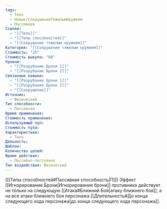 ```yaml
---
tags:
  - Тело
  - Навык/СокрушениеТяжелымОружием
  - Пассивная
Ссылки:
  - "[[Тело]]"
  - "[[Типы способностей]]"
  - "[[Сокрушение тяжелым оружием]]"
Категория: "[[Сокрушение тяжелым оружием]]"
Стоимость: "25"
Стоимость выкупа: "60"
Уровни:
  - "[[Разрубание Брони 1]]"
  - "[[Разрубание Брони 2]]"
Связанные навыки:
  - "[[Разрубание Брони 1]]"
  - "[[Разрубание Брони 2]]"
  - "[[Сокрушение]]"
Источник:
  - Физический
Тип способности:
  - Пассивная
Время применения: 
Стоимость применения: 
Используемый пул: 
Стоимость пула: 
Характеристики:
  - Тело
Дальность: 
Шаблон: 
Количество целей: 
Время действия:
  - Пассивно-постоянно
Тип воздействия: Физический
---
```

([[Типы способностей#Пассивная способность|П]]) Эффект [[Игнорирование Брони|Игнорирования брони]] противника действует не только на следующую [[Атака#Ближний Бой|атаку ближнего боя]], а на все атаки ближнего боя персонажа [[Длительность#До конца следующего хода персонажа|до конца следующего хода персонажа]]. 